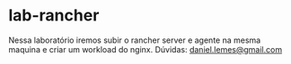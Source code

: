 # lab-rancher

Nessa laboratório iremos subir o rancher server e agente na mesma maquina e criar um workload do nginx.
 Dúvidas: daniel.lemes@gmail.com
